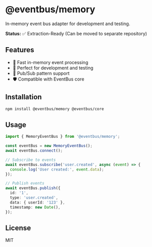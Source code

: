 # @eventbus/memory

In-memory event bus adapter for development and testing.

**Status:** ✅ Extraction-Ready (Can be moved to separate repository)

## Features

- 🚀 Fast in-memory event processing
- 💾 Perfect for development and testing
- 🔄 Pub/Sub pattern support
- 🛡️ Compatible with EventBus core

## Installation

```bash
npm install @eventbus/memory @eventbus/core
```

## Usage

```typescript
import { MemoryEventBus } from '@eventbus/memory';

const eventBus = new MemoryEventBus();
await eventBus.connect();

// Subscribe to events
await eventBus.subscribe('user.created', async (event) => {
  console.log('User created:', event.data);
});

// Publish events
await eventBus.publish({
  id: '1',
  type: 'user.created',
  data: { userId: '123' },
  timestamp: new Date(),
});
```

## License

MIT

